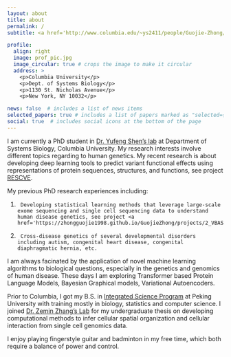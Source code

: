 ```yaml
---
layout: about
title: about
permalink: /
subtitle: <a href='http://www.columbia.edu/~ys2411/people/Guojie-Zhong/'>PhD Candidate</a>, <a href='https://systemsbiology.columbia.edu'>Department of Systems Biology</a>, Columbia University. 

profile:
  align: right
  image: prof_pic.jpg
  image_circular: true # crops the image to make it circular
  address: >
    <p>Columbia University</p>
    <p>Dept. of Systems Biology</p>
    <p>1130 St. Nicholas Avenue</p>
    <p>New York, NY 10032</p>

news: false  # includes a list of news items
selected_papers: true # includes a list of papers marked as "selected={true}"
social: true  # includes social icons at the bottom of the page
---
```


I am currently a PhD student in <a href='http://www.columbia.edu/~ys2411/'>Dr. Yufeng Shen’s lab</a> at Department of Systems Biology, Columbia University. My research interests involve different topics regarding to human genetics. My recent research is about developing deep learning tools to predict variant functional effects using representations of protein sequences, structures, and functions, see project <a href='https://zhongguojie1998.github.io/GuojieZhong/projects/3_RESCVE/'>RESCVE</a>.

My previous PhD research experiences including:
1.      Developing statistical learning methods that leverage large-scale exome sequencing and single cell sequencing data to understand human disease genetics, see project <a href='https://zhongguojie1998.github.io/GuojieZhong/projects/2_VBASS/'>VBASS</a>.
2.      Cross-disease genetics of several developmental disorders including autism, congenital heart disease, congenital diaphragmatic hernia, etc.

I am always facinated by the application of novel machine learning algorithms to biological questions, especially in the genetics and genomics of human disease. These days I am exploring Transformer based Protein Language Models, Bayesian Graphical models, Variational Autoencoders.

Prior to Columbia, I got my B.S. in <a href='http://cqb.pku.edu.cn/cqben/'>Integrated Science Program</a> at Peking University with training mostly in biology, statistics and computer science. I joined <a href='http://cancer-pku.cn'>Dr. Zemin Zhang’s Lab</a> for my undergraduate thesis on developing computational methods to infer cellular spatial organization and cellular interaction from single cell genomics data.

I enjoy playing fingerstyle guitar and badminton in my free time, which both require a balance of power and  control.
